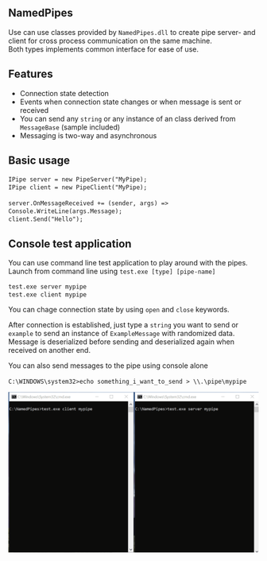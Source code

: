 
## NamedPipes

Use can use classes provided by `NamedPipes.dll` to create pipe server- and client for cross process communication on the same machine.<br>
Both types implements common interface for ease of use.

## Features
- Connection state detection
- Events when connection state changes or when message is sent or received
- You can send any `string` or any instance of an class derived from `MessageBase` (sample included)
- Messaging is two-way and asynchronous

## Basic usage
    IPipe server = new PipeServer("MyPipe);
    IPipe client = new PipeClient("MyPipe);

    server.OnMessageReceived += (sender, args) => Console.WriteLine(args.Message);
    client.Send("Hello");

## Console test application

You can use command line test application to play around with the pipes.<br>
Launch from command line using `test.exe [type] [pipe-name]`

    test.exe server mypipe
    test.exe client mypipe

You can chage connection state by using `open` and `close` keywords.

After connection is established, just type a `string` you want to send or `example` to send an instance of `ExampleMessage` with randomized data.
Message is deserialized before sending and deserialized again when received on another end.

You can also send messages to the pipe using console alone

`C:\WINDOWS\system32>echo something_i_want_to_send > \\.\pipe\mypipe`

![test command line application](/git_images/pipes.gif?raw=true)
